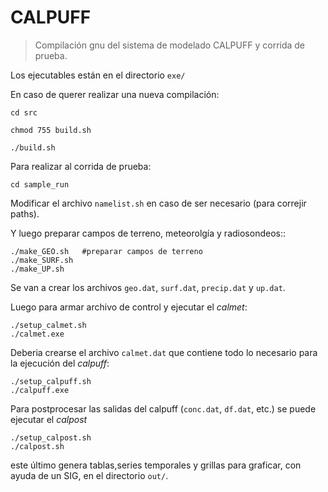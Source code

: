 # CALPUFF

> Compilación gnu del sistema de modelado CALPUFF y corrida de prueba.


Los ejecutables están en el directorio ``exe/ ``

En caso de querer realizar una nueva compilación:

```
cd src

chmod 755 build.sh

./build.sh

```

Para realizar al corrida de prueba:
```
cd sample_run
```

Modificar el archivo ``namelist.sh`` en caso de ser necesario (para correjir paths).

Y luego preparar campos de terreno, meteorolgía y radiosondeos::
```
./make_GEO.sh	#preparar campos de terreno
./make_SURF.sh
./make_UP.sh
```
Se van a crear los archivos ``geo.dat``, ``surf.dat``, ``precip.dat`` y ``up.dat``.

Luego para armar archivo de control y ejecutar el *calmet*:

```
./setup_calmet.sh
./calmet.exe
```

Deberia crearse el archivo ``calmet.dat`` que contiene todo lo necesario para la ejecución del *calpuff*:
```
./setup_calpuff.sh
./calpuff.exe

```

Para postprocesar las salidas del calpuff (``conc.dat``, ``df.dat``, etc.) se puede ejecutar el *calpost*
```
./setup_calpost.sh
./calpost.sh

```
este último genera tablas,series temporales  y grillas para graficar, con ayuda de un SIG, en el directorio ``out/``.
